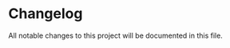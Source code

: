 <!-- markdownlint-disable MD024 MD033 -->
# Changelog

All notable changes to this project will be documented in this file.
